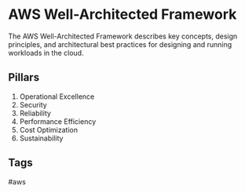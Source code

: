 # AWS Well-Architected Framework

The AWS Well-Architected Framework describes key concepts, design principles, and architectural best practices for designing and running workloads in the cloud.  

## Pillars
1. Operational Excellence
2. Security
3. Reliability
4. Performance Efficiency
5. Cost Optimization
6. Sustainability

## Tags
#aws

